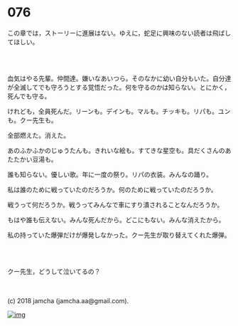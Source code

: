 # 076

この章では，ストーリーに進展はない。ゆえに，蛇足に興味のない読者は飛ばしてほしい。  

<br>  
<br>  

血気はやる先輩。仲間達。嫌いなあいつら。そのなかに幼い自分もいた。自分達が全滅してでも守ろうとする覚悟だった。何を守るのかは知らない。とにかく，死んでも守る。  

けれども，全員死んだ。リーンも。デインも。マルも。チッキも。リパも。ユンも。クー先生も。  

全部燃えた。消えた。  

あのふかふかのじゅうたんも。きれいな絵も。すてきな星空も。具だくさんのあたたかい豆湯も。  

誰も知らない。優しい歌。年に一度の祭り。リパの衣装。みんなの踊り。  

私は誰のために戦っていたのだろうか。何のために戦っていたのだろうか。  

戦うって何だろうか。戦うってみんなで車にすり潰されることなんだろうか。  

もはや誰も伝えない。みんな死んだから。どこにもない。みんな消えたから。  

私の持っていた爆弾だけが爆発しなかった。クー先生が取り替えてくれた爆弾。  

<br>  
<br>  

クー先生，どうして泣いてるの？  

<br>  
<br>  
(c) 2018 jamcha (jamcha.aa@gmail.com).  

[![img](http://i.creativecommons.org/l/by-nc-sa/4.0/88x31.png)](http://creativecommons.org/licenses/by-nc-sa/4.0/deed)
